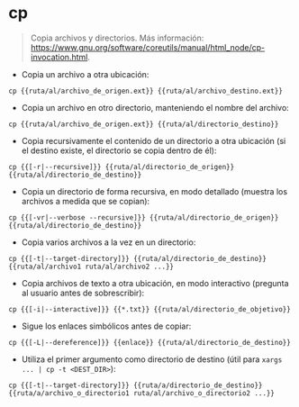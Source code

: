 # cp

> Copia archivos y directorios.
> Más información: <https://www.gnu.org/software/coreutils/manual/html_node/cp-invocation.html>.

- Copia un archivo a otra ubicación:

`cp {{ruta/al/archivo_de_origen.ext}} {{ruta/al/archivo_destino.ext}}`

- Copia un archivo en otro directorio, manteniendo el nombre del archivo:

`cp {{ruta/al/archivo_de_origen.ext}} {{ruta/al/directorio_destino}}`

- Copia recursivamente el contenido de un directorio a otra ubicación (si el destino existe, el directorio se copia dentro de él):

`cp {{[-r|--recursive]}} {{ruta/al/directorio_de_origen}} {{ruta/al/directorio_de_destino}}`

- Copia un directorio de forma recursiva, en modo detallado (muestra los archivos a medida que se copian):

`cp {{[-vr|--verbose --recursive]}} {{ruta/al/directorio_de_origen}} {{ruta/al/directorio_de_destino}}`

- Copia varios archivos a la vez en un directorio:

`cp {{[-t|--target-directory]}} {{ruta/al/directorio_de_destino}} {{ruta/al/archivo1 ruta/al/archivo2 ...}}`

- Copia archivos de texto a otra ubicación, en modo interactivo (pregunta al usuario antes de sobrescribir):

`cp {{[-i|--interactive]}} {{*.txt}} {{ruta/al/directorio_de_objetivo}}`

- Sigue los enlaces simbólicos antes de copiar:

`cp {{[-L|--dereference]}} {{enlace}} {{ruta/al/directorio_de_destino}}`

- Utiliza el primer argumento como directorio de destino (útil para `xargs ... | cp -t <DEST_DIR>`):

`cp {{[-t|--target-directory]}} {{ruta/a/directorio_de_destino}} {{ruta/a/archivo_o_directorio1 ruta/al/archivo_o_directorio2 ...}}`
